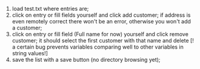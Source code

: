 
1. load test.txt where entries are;
2. click on entry or fill fields yourself and click add customer; if address is even remotely correct there won't be an error, otherwise you won't add a customer;
3. click on entry or fill field (Full name for now) yourself and click remove customer; it should select the first customer with that name and delete [! a certain bug prevents variables comparing well to other variables in string values!]
4. save the list with a save button (no directory browsing yet);